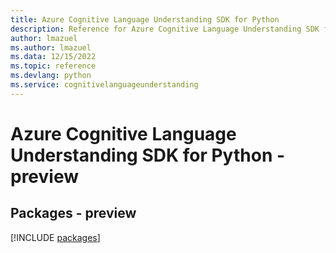 ```yaml
---
title: Azure Cognitive Language Understanding SDK for Python
description: Reference for Azure Cognitive Language Understanding SDK for Python
author: lmazuel
ms.author: lmazuel
ms.data: 12/15/2022
ms.topic: reference
ms.devlang: python
ms.service: cognitivelanguageunderstanding
---
```

# Azure Cognitive Language Understanding SDK for Python - preview
## Packages - preview
[!INCLUDE [packages](cognitive-language-understanding-index.md)]